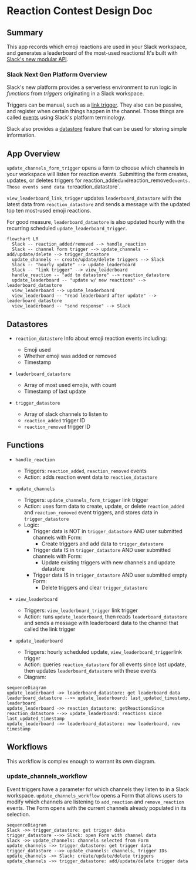 # Reaction Contest Design Doc

## Summary

This app records which emoji reactions are used in your Slack workspace, and
generates a leaderboard of the most-used reactions! It's built with
[Slack's new modular API](https://api.slack.com/future).

### Slack Next Gen Platform Overview

Slack's new platform provides a serverless environment to run logic in
_functions_ from _triggers_ originating in a Slack workspace.

Triggers can be manual, such as a
[link trigger](https://api.slack.com/future/triggers/link). They also can be
passive, and register when certain things happen in the channel. Those things
are called [events](https://api.slack.com/future/triggers/event) using Slack's
platform terminology.

Slack also provides a [datastore](https://api.slack.com/future/datastores)
feature that can be used for storing simple information.

## App Overview

`update_channels_form_trigger` opens a form to choose which channels in your
workspace will listen for reaction events. Submitting the form creates, updates,
or deletes triggers for
reaction_added`and`reaction_removed`events. Those events send data to`reaction_datastore`.

`view_leaderboard_link_trigger` updates `leaderboard_datastore` with the latest
data from `reaction_datastore` and sends a message with the updated top ten
most-used emoji reactions.

For good measure, `leaderboard_datastore` is also updated hourly with the
recurring scheduled `update_leaderboard_trigger`.

```mermaid
flowchart LR
  Slack -- reaction_added/removed --> handle_reaction
  Slack -- channel form trigger --> update_channels -- add/update/delete --> trigger_datastore
  update_channels -- create/update/delete triggers --> Slack
  Slack -- "hourly update" --> update_leaderboard
  Slack -- "link trigger" --> view_leaderboard
  handle_reaction -- "add to datastore" --> reaction_datastore
  update_leaderboard -- "update w/ new reactions" --> leaderboard_datastore
  view_leaderboard --> update_leaderboard
  view_leaderboard -- "read leaderboard after update" --> leaderboard_datastore
  view_leaderboard -- "send response" --> Slack
```

## Datastores

-   `reaction_datastore` Info about emoji reaction events including:

    -   Emoji used
    -   Whether emoji was added or removed
    -   Timestamp

-   `leaderboard_datastore`

    -   Array of most used emojis, with count
    -   Timestamp of last update

-   `trigger_datastore`
    -   Array of slack channels to listen to
    -   `reaction_added` trigger ID
    -   `reaction_removed` trigger ID

## Functions

-   `handle_reaction`

    -   Triggers: `reaction_added`, `reaction_removed` events
    -   Action: adds reaction event data to `reaction_datastore`

-   `update_channels`

    -   Triggers: `update_channels_form_trigger` link trigger
    -   Action: uses form data to create, update, or delete `reaction_added` and
        `reaction_removed` event triggers, and stores data in `trigger_datastore`
    -   Logic:
        -   Trigger data is NOT in `trigger_datastore` AND user submitted channels
            with Form:
            -   Create triggers and add data to `trigger_datastore`
        -   Trigger data IS in `trigger_datastore` AND user submitted channels with
            Form:
            -   Update existing triggers with new channels and update datastore
        -   Trigger data IS in `trigger_datastore` AND user submitted empty Form:
            -   Delete triggers and clear `trigger_datastore`

-   `view_leaderboard`

    -   Triggers: `view_leaderboard_trigger` link trigger
    -   Action: runs `update_leaderboard`, then reads `leaderboard_datastore` and
        sends a message with leaderboard data to the channel that called the link
        trigger

-   `update_leaderboard`

    -   Triggers: hourly scheduled update, `view_leaderboard_trigger`link trigger
    -   Action: queries `reaction_datastore` for all events since last update, then
        updates `leaderboard_datastore` with these events
    -   Diagram:

```mermaid
sequenceDiagram
update_leaderboard ->> leaderboard_datastore: get leaderboard data
leaderboard_datastore -->> update_leaderboard: last_updated_timestamp, leaderboard
update_leaderboard ->> reaction_datastore: getReactionsSince
reaction_datastore -->> update_leaderboard: reactions since last_updated_timestamp
update_leaderboard ->> leaderboard_datastore: new leaderboard, new timestamp
```

## Workflows

This workflow is complex enough to warrant its own diagram.

### update_channels_workflow

Event triggers have a parameter for which channels they listen to in a Slack
workspace. `update_channels_workflow` opens a Form that allows users to modify
which channels are listening to `add_reaction` and `remove_reaction` events. The
Form opens with the current channels already populated in its selection.

```mermaid
sequenceDiagram
Slack ->> trigger_datastore: get trigger data
trigger_datastore -->> Slack: open Form with channel data
Slack ->> update_channels: channels selected from Form
update_channels ->> trigger_datastore: get trigger data
trigger_datastore -->> update_channels: channels, trigger IDs
update_channels ->> Slack: create/update/delete triggers
update_channels ->> trigger_datastore: add/update/delete trigger data
```
